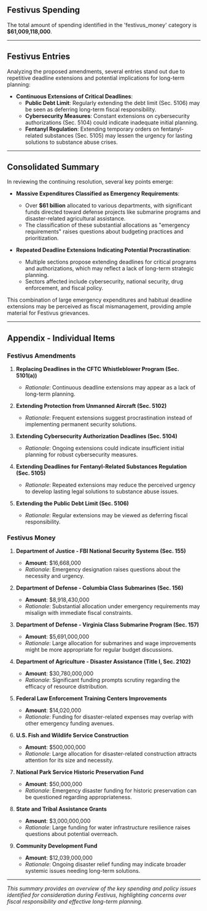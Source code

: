 ## Festivus Spending

The total amount of spending identified in the 'festivus_money' category is **$61,009,118,000**.

---

## Festivus Entries

Analyzing the proposed amendments, several entries stand out due to repetitive deadline extensions and potential implications for long-term planning:

- **Continuous Extensions of Critical Deadlines**:
  - **Public Debt Limit**: Regularly extending the debt limit (Sec. 5106) may be seen as deferring long-term fiscal responsibility.
  - **Cybersecurity Measures**: Constant extensions on cybersecurity authorizations (Sec. 5104) could indicate inadequate initial planning.
  - **Fentanyl Regulation**: Extending temporary orders on fentanyl-related substances (Sec. 5105) may lessen the urgency for lasting solutions to substance abuse crises.

---

## Consolidated Summary

In reviewing the continuing resolution, several key points emerge:

- **Massive Expenditures Classified as Emergency Requirements**:
  - Over **$61 billion** allocated to various departments, with significant funds directed toward defense projects like submarine programs and disaster-related agricultural assistance.
  - The classification of these substantial allocations as "emergency requirements" raises questions about budgeting practices and prioritization.

- **Repeated Deadline Extensions Indicating Potential Procrastination**:
  - Multiple sections propose extending deadlines for critical programs and authorizations, which may reflect a lack of long-term strategic planning.
  - Sectors affected include cybersecurity, national security, drug enforcement, and fiscal policy.

This combination of large emergency expenditures and habitual deadline extensions may be perceived as fiscal mismanagement, providing ample material for Festivus grievances.

---

## Appendix - Individual Items

### Festivus Amendments

1. **Replacing Deadlines in the CFTC Whistleblower Program (Sec. 5101(a))**
   - *Rationale*: Continuous deadline extensions may appear as a lack of long-term planning.

2. **Extending Protection from Unmanned Aircraft (Sec. 5102)**
   - *Rationale*: Frequent extensions suggest procrastination instead of implementing permanent security solutions.

3. **Extending Cybersecurity Authorization Deadlines (Sec. 5104)**
   - *Rationale*: Ongoing extensions could indicate insufficient initial planning for robust cybersecurity measures.

4. **Extending Deadlines for Fentanyl-Related Substances Regulation (Sec. 5105)**
   - *Rationale*: Repeated extensions may reduce the perceived urgency to develop lasting legal solutions to substance abuse issues.

5. **Extending the Public Debt Limit (Sec. 5106)**
   - *Rationale*: Regular extensions may be viewed as deferring fiscal responsibility.

### Festivus Money

1. **Department of Justice - FBI National Security Systems (Sec. 155)**
   - **Amount**: $16,668,000
   - *Rationale*: Emergency designation raises questions about the necessity and urgency.

2. **Department of Defense - Columbia Class Submarines (Sec. 156)**
   - **Amount**: $8,918,430,000
   - *Rationale*: Substantial allocation under emergency requirements may misalign with immediate fiscal constraints.

3. **Department of Defense - Virginia Class Submarine Program (Sec. 157)**
   - **Amount**: $5,691,000,000
   - *Rationale*: Large allocation for submarines and wage improvements might be more appropriate for regular budget discussions.

4. **Department of Agriculture - Disaster Assistance (Title I, Sec. 2102)**
   - **Amount**: $30,780,000,000
   - *Rationale*: Significant funding prompts scrutiny regarding the efficacy of resource distribution.

5. **Federal Law Enforcement Training Centers Improvements**
   - **Amount**: $14,020,000
   - *Rationale*: Funding for disaster-related expenses may overlap with other emergency funding avenues.

6. **U.S. Fish and Wildlife Service Construction**
   - **Amount**: $500,000,000
   - *Rationale*: Large allocation for disaster-related construction attracts attention for its size and necessity.

7. **National Park Service Historic Preservation Fund**
   - **Amount**: $50,000,000
   - *Rationale*: Emergency disaster funding for historic preservation can be questioned regarding appropriateness.

8. **State and Tribal Assistance Grants**
   - **Amount**: $3,000,000,000
   - *Rationale*: Large funding for water infrastructure resilience raises questions about potential overreach.

9. **Community Development Fund**
   - **Amount**: $12,039,000,000
   - *Rationale*: Ongoing disaster relief funding may indicate broader systemic issues needing long-term solutions.

---

*This summary provides an overview of the key spending and policy issues identified for consideration during Festivus, highlighting concerns over fiscal responsibility and effective long-term planning.*